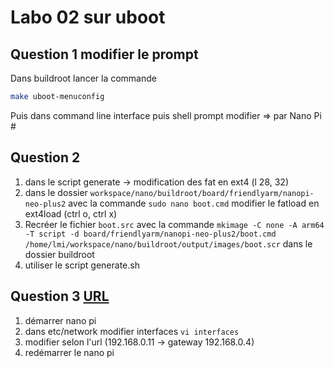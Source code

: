 # Labo 02 sur uboot

## Question 1 modifier le prompt

Dans buildroot lancer la commande

```bash
make uboot-menuconfig
```

Puis dans command line interface puis shell prompt modifier => par Nano Pi \#

## Question 2

1. dans le script generate -> modification des fat en ext4 (l 28, 32)
2. dans le dossier `workspace/nano/buildroot/board/friendlyarm/nanopi-neo-plus2`  avec la commande `sudo nano boot.cmd` modifier le fatload en ext4load (ctrl o, ctrl x)
3. Recréer le fichier `boot.src` avec la commande `mkimage -C none -A arm64 -T script -d board/friendlyarm/nanopi-neo-plus2/boot.cmd /home/lmi/workspace/nano/buildroot/output/images/boot.scr` dans le dossier buildroot
4. utiliser le script generate.sh

## Question 3  [URL](https://www.ionos.fr/assistance/serveurs-et-cloud/serveur-dedie-pour-les-serveurs-achetes-avant-le-28102018/reseau/modifier-ou-ajouter-une-adresse-ipv4-a-un-serveur-dedie-linux/#c180519)

1. démarrer nano pi
2. dans etc/network modifier interfaces `vi interfaces`
3. modifier selon l'url (192.168.0.11 -> gateway 192.168.0.4)
4. redémarrer le nano pi
